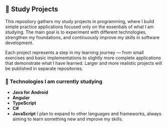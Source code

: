 ## 📕 Study Projects

This repository gathers my study projects in programming, where I build simple practice applications focused only on the essentials of what I am studying.
The main goal is to experiment with different technologies, strengthen my foundations, and continuously improve my skills in software development.

Each project represents a step in my learning journey — from small exercises and basic implementations to slightly more complete applications that demonstrate what I have learned.
Larger and more realistic projects will be published in separate repositories. 

### 🚀 Technologies I am currently studying
- **Java for Android**  
- **Angular**  
- **TypeScript**  
- **C#**  
- **JavaScript**
I plan to expand to other languages and frameworks, always aiming to learn something new and improve my skills.
